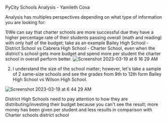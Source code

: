 PyCity Schools Analysis - Yamileth Cova 

 Analysis has multiples perspectives depending on what type of information you are looking for: 
 
 1)We can say that charter schools are more successful due they have a higher percentage rate of their students passing overall (math and reading) with only half of the budget; take as an example Bailey High School - District School vs Cabrera High School - Charter School, even when the district's school gets more budget and spend more per student the charter school in overall perform better. 
    ![Screenshot 2023-03-19 at 6 16 29 AM](https://user-images.githubusercontent.com/124878139/226168939-dbf07663-63a3-47af-94d7-e3566f178feb.png)

   2) I understand the size of the school matter; however, let's take a sample of 2 same-size schools and see the grades from 9th to 12th form 
  Bailey High School vs Wilson High School. 
  
  ![Screenshot 2023-03-19 at 6 44 29 AM](https://user-images.githubusercontent.com/124878139/226170517-bb2c1fa5-4944-4e9e-aaa8-2ede4d7f7025.png)
  
  District High Schools need to pay attention to how they are distributing/investing their budget because you can't see the result; more money has been given per student and  less results in comparison with Charter schools district school  
  

  
  
    
